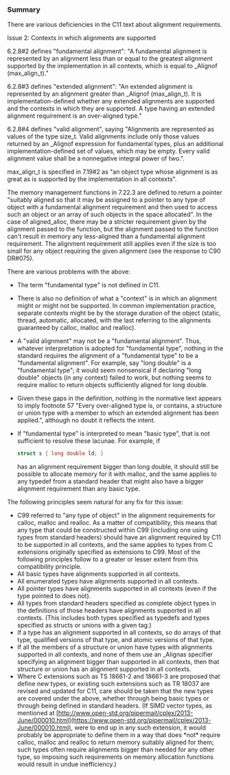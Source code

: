 ### Summary

There are various deficiencies in the C11 text about alignment requirements.

Issue 2: Contexts in which alignments are supported

6.2.8#2 defines "fundamental alignment": "A fundamental alignment is represented
by an alignment less than or equal to the greatest alignment supported by the
implementation in all contexts, which is equal to \_Alignof (max\_align\_t)."

6.2.8#3 defines "extended alignment": "An extended alignment is represented by
an alignment greater than \_Alignof (max\_align\_t). It is
implementation-defined whether any extended alignments are supported and the
contexts in which they are supported. A type having an extended alignment
requirement is an over-aligned type."

6.2.8#4 defines "valid alignment", saying "Alignments are represented as values
of the type size\_t. Valid alignments include only those values returned by an
\_Alignof expression for fundamental types, plus an additional
implementation-defined set of values, which may be empty. Every valid alignment
value shall be a nonnegative integral power of two.".

max\_align\_t is specified in 7.19#2 as "an object type whose alignment is as
great as is supported by the implementation in all contexts".

The memory management functions in 7.22.3 are defined to return a pointer
"suitably aligned so that it may be assigned to a pointer to any type of object
with a fundamental alignment requirement and then used to access such an object
or an array of such objects in the space allocated". In the case of
aligned\_alloc, there may be a stricter requirement given by the alignment
passed to the function, but the alignment passed to the function can't result in
memory any less-aligned than a fundamental alignment requirement. The alignment
requirement still applies even if the size is too small for any object requiring
the given alignment (see the response to C90 DR#075).

There are various problems with the above:

* The term "fundamental type" is not defined in C11.
* There is also no definition of what a "context" is in which an alignment might or might not be supported. In common implementation practice, separate contexts might be by the storage duration of the object (static, thread, automatic, allocated, with the last referring to the alignments guaranteed by calloc, malloc and realloc).
* A "valid alignment" may not be a "fundamental alignment". Thus, whatever interpretation is adopted for "fundamental type", nothing in the standard requires the alignment of a "fundamental type" to be a "fundamental alignment". For example, say "long double" is a "fundamental type"; it would seem nonsensical if declaring "long double" objects (in any context) failed to work, but nothing seems to require malloc to return objects sufficiently aligned for long double.
* Given these gaps in the definition, nothing in the normative text appears to imply footnote 57 "Every over-aligned type is, or contains, a structure or union type with a member to which an extended alignment has been applied.", although no doubt it reflects the intent.
* If "fundamental type" is interpreted to mean "basic type", that is not sufficient to resolve these lacunae. For example, if

  ```c
  struct s { long double ld; }
  ```

  has an alignment requirement bigger than long double, it should still be
  possible to allocate memory for it with malloc, and the same applies to any
  typedef from a standard header that might also have a bigger alignment
  requirement than any basic type.

The following principles seem natural for any fix for this issue:

* C99 referred to "any type of object" in the alignment requirements for calloc, malloc and realloc. As a matter of compatibility, this means that any type that could be constructed within C99 (including one using types from standard headers) should have an alignment required by C11 to be supported in all contexts, and the same applies to types from C extensions originally specified as extensions to C99. Most of the following principles follow to a greater or lesser extent from this compatibility principle.
* All basic types have alignments supported in all contexts.
* All enumerated types have alignments supported in all contexts.
* All pointer types have alignments supported in all contexts (even if the type pointed to does not).
* All types from standard headers specified as complete object types in the definitions of those headers have alignments supported in all contexts. (This includes both types specified as typedefs and types specified as structs or unions with a given tag.)
* If a type has an alignment supported in all contexts, so do arrays of that type, qualified versions of that type, and atomic versions of that type.
* If all the members of a structure or union have types with alignments supported in all contexts, and none of them use an \_Alignas specifier specifying an alignment bigger than supported in all contexts, then that structure or union has an alignment supported in all contexts.
* Where C extensions such as TS 18661-2 and 18661-3 are proposed that define new types, or existing such extensions such as TR 18037 are revised and updated for C11, care should be taken that the new types are covered under the above, whether through being basic types or through being defined in standard headers. (If SIMD vector types, as mentioned at [http://www.open-std.org/pipermail/cplex/2013-June/000010.html](https://www.open-std.org/pipermail/cplex/2013-June/000010.html), were to end up in any such extension, it would probably be appropriate to define them in a way that does \*not\* require calloc, malloc and realloc to return memory suitably aligned for them; such types often require alignments bigger than needed for any other type, so imposing such requirements on memory allocation functions would result in undue inefficiency.)
